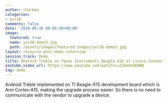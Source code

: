 ```yaml
---
author: charbax
categories:
- yvr18
comments: false
date: '2018-09-16 09:00:00+00:00'
image:
  featured: true
  name: yvr18-demo3.jpg
  path: /assets/images/featured-images/yvr18-demo3.jpg
layout: resource-post-demo-interview
session_track: Demo
title: Android Treble on Texas Instruments Beagle-X15 at Linaro Connect
youtube_video_url: https://www.youtube.com/watch?v=22keOnUE0W0
tag: demo
---
```

Android Treble implemented on TI Beagle-X15 development board which is Arm Cortex-A15, making the upgrade process easier. So there is no need to communicate with the vendor to upgrade a device.